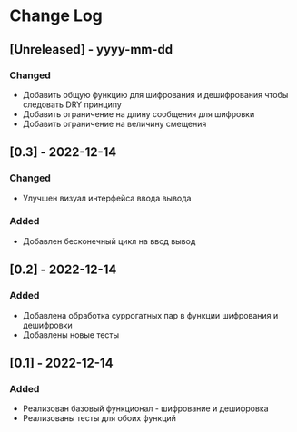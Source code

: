 # Change Log

## [Unreleased] - yyyy-mm-dd

### Changed

- Добавить общую функцию для шифрования и дешифрования чтобы следовать DRY принципу
- Добавить ограничение на длину сообщения для шифровки
- Добавить ограничение на величину смещения

## [0.3] - 2022-12-14

### Changed

- Улучшен визуал интерфейса ввода вывода 

### Added

- Добавлен бесконечный цикл на ввод вывод

## [0.2] - 2022-12-14

### Added

- Добавлена обработка суррогатных пар в функции шифрования и дешифровки
- Добавлены новые тесты

## [0.1] - 2022-12-14
 
### Added
- Реализован базовый функционал - шифрование и дешифровка
- Реализованы тесты для обоих функций
